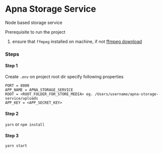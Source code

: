 # Apna Storage Service
Node based storage service

Prerequisite to run the project
1. ensure that `ffmpeg` installed on machine, if not [ffmpeg download](https://ffmpeg.org/download.html)

### Steps

#### Step 1

Create `.env` on project root dir
specify following properties 
```
PORT = 8000
APP_NAME = APNA_STORAGE_SERVICE
ROOT = <ROOT_FOLDER_FOR_STORE_MEDIA> eg. /Users/username/apna-storage-service/uploads
APP_KEY = <APP_SECRET_KEY>
```

#### Step 2

`yarn` or `npm install`

#### Step 3

`yarn start`

